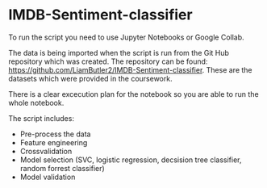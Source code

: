 # IMDB-Sentiment-classifier

To run the script you need to use Jupyter Notebooks or Google Collab.

The data is being imported when the script is run from the Git Hub repository which was created. The repository can be found: https://github.com/LiamButler2/IMDB-Sentiment-classifier. These are the datasets which were provided in the coursework.

There is a clear excecution plan for the notebook so you are able to run the whole notebook. 

The script includes:
+ Pre-process the data 
+ Feature engineering
+ Crossvalidation 
+ Model selection (SVC, logistic regression, decsision tree classifier, random forrest classifier)
+ Model validation

